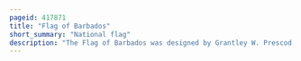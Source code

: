 ```yaml
---
pageid: 417871
title: "Flag of Barbados"
short_summary: "National flag"
description: "The Flag of Barbados was designed by Grantley W. Prescod was officially adopted as Representative of the Nation of Barbados at Midnight on 30 november 1966 the Day the Country gained Independence. The Flag was chosen as Part of a nationwide open Contest run by the Government with Prescod's Design selected as the Winner of a Field of over one Thousand Entries. The Flag is a Triband Design with the Outermost Stripes coloured ultramarine to represent Sea and Sky and the middle Stripe coloured Gold to represent Sand. In the middle Band is placed the Head of a Trident. This Trident is meant to represent the Trident of Poseidon, visible in Barbados's colonial Coat of Arms, and the Fact that it is broken is meant to represent the Breaking of Colonial Rule in Barbados and Independence from the british Empire."
---
```

